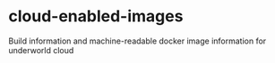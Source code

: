 # cloud-enabled-images
Build information and machine-readable docker image information for underworld cloud
